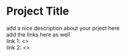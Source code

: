 # Project Title
add a nice description about your prject here  
add the links here as well  
link 1: <<LINK GOES HERE>>  
link 2: <<LINK GOES HERE>>  
